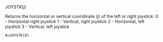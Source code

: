 JOYSTK(*j*)

Returns the horizontal or vertical cooridinate (*j*) of the left or right joystick:
  0 - Horizontal right joystick
  1 - Vertical, right joystick
  2 - Horizontal, left joystick
  3 - Vertical, left joystick

```ecb2
A=JOYSTK(0)
```
